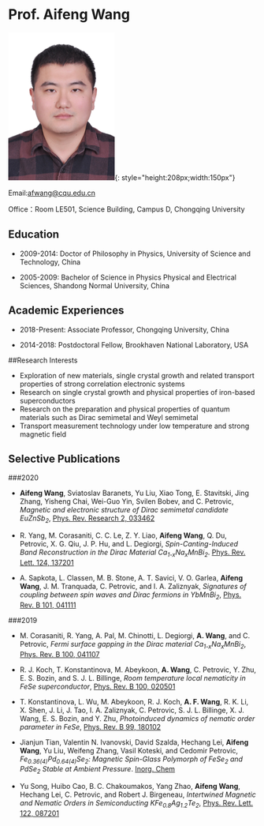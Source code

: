 # Prof. Aifeng Wang
![Prof. Aifeng Wang](Wang.png){: style="height:208px;width:150px"}

Email:[afwang@cqu.edu.cn](afwang@cqu.edu.cn)

Office：Room LE501, Science Building, Campus D, Chongqing University

## Education

* 2009-2014: Doctor of Philosophy in Physics, University of Science and Technology, China

* 2005-2009: Bachelor of Science in Physics Physical and Electrical Sciences, Shandong Normal University, China


## Academic Experiences

* 2018-Present: Associate Professor, Chongqing University, China

* 2014-2018: Postdoctoral Fellow, Brookhaven National Laboratory, USA

##Research Interests

* Exploration of new materials, single crystal growth and related transport properties of strong correlation electronic systems
* Research on single crystal growth and physical properties of iron-based superconductors
* Research on the preparation and physical properties of quantum materials such as Dirac semimetal and Weyl semimetal
* Transport measurement technology under low temperature and strong magnetic field

## Selective Publications

###2020

* **Aifeng Wang**, Sviatoslav Baranets, Yu Liu, Xiao Tong, E. Stavitski, Jing Zhang, Yisheng Chai, Wei-Guo Yin, Svilen Bobev, and C. Petrovic, *Magnetic and electronic structure of Dirac semimetal candidate EuZnSb<sub>2</sub>*, [Phys. Rev. Research 2, 033462](https://doi.org/10.1103/PhysRevResearch.2.033462)

* R. Yang, M. Corasaniti, C. C. Le, Z. Y. Liao, **Aifeng Wang**, Q. Du, Petrovic, X. G. Qiu, J. P. Hu, and L. Degiorgi, *Spin-Canting-Induced Band Reconstruction in the Dirac Material Ca<sub>1-x</sub>Na<sub>x</sub>MnBi<sub>2</sub>*. [Phys. Rev. Lett. 124, 137201](https://doi.org/10.1103/PhysRevLett.124.137201)

* A. Sapkota, L. Classen, M. B. Stone, A. T. Savici, V. O. Garlea, **Aifeng Wang**, J. M. Tranquada, C. Petrovic, and I. A. Zaliznyak, *Signatures of coupling between spin waves and Dirac fermions in YbMnBi<sub>2</sub>*, [Phys. Rev. B 101, 041111](https://doi.org/10.1103/PhysRevB.101.041111)

###2019

* M. Corasaniti, R. Yang, A. Pal, M. Chinotti, L. Degiorgi, **A. Wang**, and C. Petrovic, *Fermi surface gapping in the Dirac material Ca<sub>1-x</sub>Na<sub>x</sub>MnBi<sub>2</sub>*, [Phys. Rev. B 100, 041107](https://doi.org/10.1103/PhysRevB.100.041107)

* R. J. Koch, T. Konstantinova, M. Abeykoon, **A. Wang**, C. Petrovic, Y. Zhu, E. S. Bozin, and S. J. L. Billinge, *Room temperature local nematicity in FeSe superconductor*, [Phys. Rev. B 100, 020501](https://doi.org/10.1103/PhysRevB.100.020501)

* T. Konstantinova, L. Wu, M. Abeykoon, R. J. Koch, **A. F. Wang**, R. K. Li, X. Shen, J. Li, J. Tao, I. A. Zaliznyak, C. Petrovic, S. J. L. Billinge, X. J. Wang, E. S. Bozin, and Y. Zhu, *Photoinduced dynamics of nematic order parameter in FeSe*, [Phys. Rev. B 99, 180102](https://doi.org/10.1103/PhysRevB.99.180102)

* Jianjun Tian, Valentin N. Ivanovski, David Szalda, Hechang Lei, **Aifeng Wang**, Yu Liu, Weifeng Zhang, Vasil Koteski, and Cedomir Petrovic, *Fe<sub>0.36(4)</sub>Pd<sub>0.64(4)</sub>Se<sub>2</sub>: Magnetic Spin-Glass Polymorph of FeSe<sub>2</sub> and PdSe<sub>2</sub> Stable at Ambient Pressure*. [Inorg. Chem](https://doi.org/10.1021/acs.inorgchem.8b03089)

* Yu Song, Huibo Cao, B. C. Chakoumakos, Yang Zhao, **Aifeng Wang**, Hechang Lei, C. Petrovic, and Robert J. Birgeneau, *Intertwined Magnetic and Nematic Orders in Semiconducting KFe<sub>0.8</sub>Ag<sub>1.2</sub>Te<sub>2</sub>*, [Phys. Rev. Lett. 122, 087201](https://doi.org/10.1103/PhysRevLett.122.087201)

